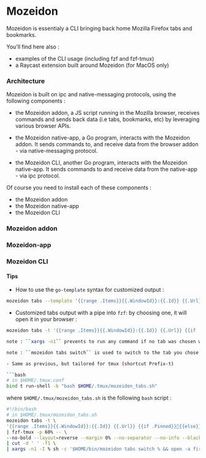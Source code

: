 # Mozeidon 

Mozeidon is essentialy a CLI bringing back home Mozilla Firefox tabs and bookmarks. 

You'll find here also :
- examples of the CLI usage (including fzf and fzf-tmux) 
- a Raycast extension built around Mozeidon (for MacOS only)

### Architecture

Mozeidon is built on ipc and native-messaging protocols, using the following components :

- the Mozeidon addon, a JS script running in the Mozilla browser, receives commands and sends back data (i.e tabs, bookmarks, etc) by leveraging various browser APIs.

- the Mozeidon native-app, a Go program, interacts with the Mozeidon addon. It sends commands to, and receive data from the browser addon - via native-messaging protocol.

- the Mozeidon CLI, another Go program, interacts with the Mozeidon native-app. It sends commands to and receive data from the native-app - via ipc protocol.


Of course you need to install each of these components :
- the Mozeidon addon
- the Mozeidon native-app
- the Mozeidon CLI

### Mozeidon addon

### Mozeidon-app

### Mozeidon CLI

#### Tips

- How to use the ``go-template`` syntax for customized output :

```bash
mozeidon tabs --template '{{range .Items}}{{.WindowId}}:{{.Id}} {{.Url}} {{if .Pinned}}📌{{else}}🦊{{end}} {{"\\u001b[38;5;109m"}} {{.Domain}}{{"\\033[0m"}} {{.Title}}{{"\n"}}{{end}}'
```

- Customized tabs output with a pipe into ``fzf``: by choosing one, it will open it in your browser :
```bash
mozeidon tabs -t '{{range .Items}}{{.WindowId}}:{{.Id}} {{.Url}} {{if .Pinned}}📌{{else}}🦊{{end}} {{"\u001b[38;5;109m"}} {{.Domain}}{{"\033[0m"}} {{.Title}}{{"\n"}}{{end}}' | fzf --ansi --with-nth 3.. --bind=enter:accept-non-empty | cut -d ' ' -f1 | xargs -n1 -I % sh -c 'mozeidon tabs switch % && open -a firefox'```

note : ``xargs -n1`` prevents to run any command if no tab was chosen with fzf ( say, for example, that you exited fzf with ctrl-c )

note : ``mozeidon tabs switch`` is used to switch to the tab you chose in fzf

- Same as previous, but tailored for tmux (shortcut Prefix-t)

```bash
# in $HOME/.tmux.conf
bind t run-shell -b "bash $HOME/.tmux/mozeidon_tabs.sh"
```
where ``$HOME/.tmux/mozeidon_tabs.sh`` is the following ``bash`` script :
```bash
#!/bin/bash
# in $HOME/.tmux/mozeidon_tabs.sh
mozeidon tabs -t \
'{{range .Items}}{{.WindowId}}:{{.Id}} {{.Url}} {{if .Pinned}}📌{{else}}🦊{{end}} {{"\u001b[38;5;109m"}} {{.Domain}}{{"\033[0m"}}  {{.Title}}{{"\n"}}{{end}}' \
| fzf-tmux -p 60% -- \
--no-bold --layout=reverse --margin 0% --no-separator --no-info --black --color bg+:black,hl:reverse,hl+:reverse,gutter:black --ansi --with-nth 3.. --bind=enter:accept-non-empty \
| cut -d ' ' -f1 \
| xargs -n1 -I % sh -c '$HOME/bin/mozeidon tabs switch % && open -a firefox'
```
